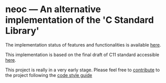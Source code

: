 # neoc — An alternative implementation of the 'C Standard Library'

The implementation status of features and functionalities is available
[here](src/README.md).

This implementation is based on the final draft of C11 standard accessible
[here](http://www.open-std.org/jtc1/sc22/WG14/www/docs/n1570.pdf).

This project is really in a very early stage. Please feel free to
[contribute](CONTRIBUTING.md) to the project following the
[code style guide](CODESTYLE.md)

